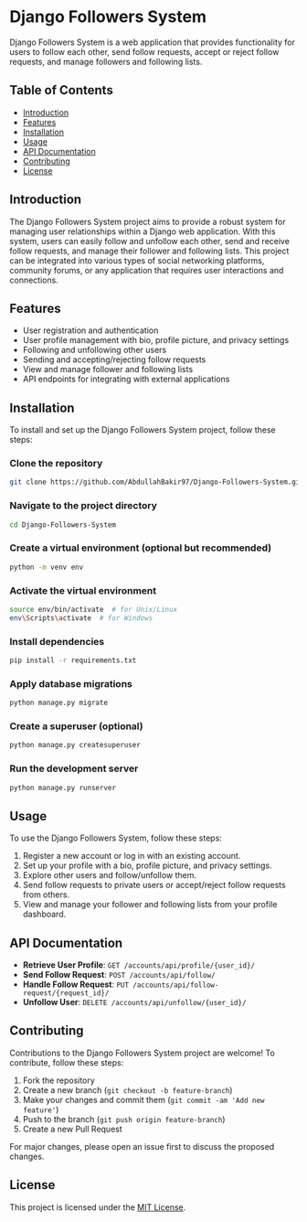 # Django Followers System

Django Followers System is a web application that provides functionality for users to follow each other, send follow requests, accept or reject follow requests, and manage followers and following lists.

## Table of Contents

- [Introduction](#introduction)
- [Features](#features)
- [Installation](#installation)
- [Usage](#usage)
- [API Documentation](#api-documentation)
- [Contributing](#contributing)
- [License](#license)

## Introduction

The Django Followers System project aims to provide a robust system for managing user relationships within a Django web application. With this system, users can easily follow and unfollow each other, send and receive follow requests, and manage their follower and following lists. This project can be integrated into various types of social networking platforms, community forums, or any application that requires user interactions and connections.

## Features

- User registration and authentication
- User profile management with bio, profile picture, and privacy settings
- Following and unfollowing other users
- Sending and accepting/rejecting follow requests
- View and manage follower and following lists
- API endpoints for integrating with external applications

## Installation

To install and set up the Django Followers System project, follow these steps:


### Clone the repository
```bash
git clone https://github.com/AbdullahBakir97/Django-Followers-System.git
```

### Navigate to the project directory
```bash
cd Django-Followers-System
```

### Create a virtual environment (optional but recommended)
```bash
python -m venv env
```

### Activate the virtual environment
```bash
source env/bin/activate  # for Unix/Linux
env\Scripts\activate  # for Windows
```

### Install dependencies
```bash
pip install -r requirements.txt
```

### Apply database migrations
```bash
python manage.py migrate
```

### Create a superuser (optional)
```bash
python manage.py createsuperuser
```

### Run the development server
```bash
python manage.py runserver
```


## Usage
To use the Django Followers System, follow these steps:

1. Register a new account or log in with an existing account.
2. Set up your profile with a bio, profile picture, and privacy settings.
3. Explore other users and follow/unfollow them.
4. Send follow requests to private users or accept/reject follow requests from others.
5. View and manage your follower and following lists from your profile dashboard.

## API Documentation
- **Retrieve User Profile**: `GET /accounts/api/profile/{user_id}/`
- **Send Follow Request**: `POST /accounts/api/follow/`
- **Handle Follow Request**: `PUT /accounts/api/follow-request/{request_id}/`
- **Unfollow User**: `DELETE /accounts/api/unfollow/{user_id}/`

## Contributing
Contributions to the Django Followers System project are welcome! To contribute, follow these steps:

1. Fork the repository
2. Create a new branch (`git checkout -b feature-branch`)
3. Make your changes and commit them (`git commit -am 'Add new feature'`)
4. Push to the branch (`git push origin feature-branch`)
5. Create a new Pull Request

For major changes, please open an issue first to discuss the proposed changes.

## License
This project is licensed under the [MIT License](LICENSE).
